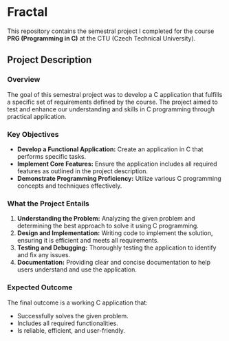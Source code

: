 # Fractal

This repository contains the semestral project I completed for the course **PRG (Programming in C)** at the CTU (Czech Technical University). 
## Project Description
### Overview

The goal of this semestral project was to develop a C application that fulfills a specific set of requirements defined by the course. The project aimed to test and enhance our understanding and skills in C programming through practical application.

### Key Objectives

- **Develop a Functional Application:** Create an application in C that performs specific tasks.
- **Implement Core Features:** Ensure the application includes all required features as outlined in the project description.
- **Demonstrate Programming Proficiency:** Utilize various C programming concepts and techniques effectively.

### What the Project Entails

1. **Understanding the Problem:** Analyzing the given problem and determining the best approach to solve it using C programming.
2. **Design and Implementation:** Writing code to implement the solution, ensuring it is efficient and meets all requirements.
3. **Testing and Debugging:** Thoroughly testing the application to identify and fix any issues.
4. **Documentation:** Providing clear and concise documentation to help users understand and use the application.

### Expected Outcome

The final outcome is a working C application that:
- Successfully solves the given problem.
- Includes all required functionalities.
- Is reliable, efficient, and user-friendly.
